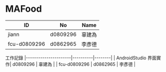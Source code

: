 # MAFood
| ID           | No       | Name   |
|--------------|----------|--------|
| jiann        | d0809296 | 辜建為 |
| fcu-d0809296 | d0862965 | 李彥德 |

工作記錄
|----------------------|----------|--------|
| AndroidStudio 界面實作| d0809296 | 辜建為 |
| fcu-d0809296 | d0862965 | 李彥德 |
